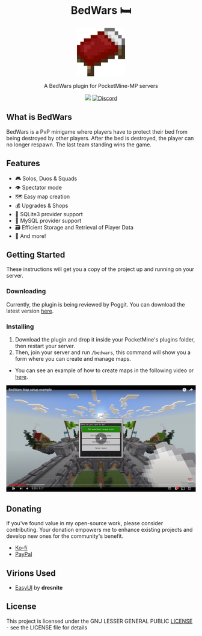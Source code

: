 <div align="center">
  <h1> BedWars 🛏️ </h1>
	<img src="icon.png" loading="eager" width="128" height="128" alt="icon"/>
	<p>A BedWars plugin for PocketMine-MP servers</p>
</div>

<p align="center">
	<a href="https://poggit.pmmp.io/p/BedWars"><img src="https://poggit.pmmp.io/shield.state/BedWars"></a>
	<a href="https://discord.gg/RHw85ZfSsb"><img src="https://img.shields.io/discord/1104339932148924436?color=%2392e5fc&label=discord" alt="Discord" /></a>
</p>

## What is BedWars
BedWars is a PvP minigame where players have to protect their bed from being destroyed by other players. After the bed is destroyed, the player can no longer respawn. The last team standing wins the game.

## Features
- 🎮 Solos, Duos & Squads
- 👁️ Spectator mode
- 🗺️ Easy map creation
- 💰 Upgrades & Shops
- 📂 SQLite3 provider support
- 🐬 MySQL provider support
- 🗃️ Efficient Storage and Retrieval of Player Data
- 🌟 And more!

## Getting Started
These instructions will get you a copy of the project up and running on your server.

### Downloading
Currently, the plugin is being reviewed by Poggit. You can download the latest version [here](https://github.com/Sergittos/BedWars/releases/tag/1.0.5).

### Installing
1. Download the plugin and drop it inside your PocketMine's plugins folder, then restart your server.
2. Then, join your server and run ``/bedwars``, this command will show you a form where you can create and manage maps.

- You can see an example of how to create maps in the following video or [here](https://youtu.be/BdP5b9C4yqA).

[![Video](youtube.png)](https://youtu.be/BdP5b9C4yqA)

## Donating
If you've found value in my open-source work, please consider contributing. Your donation empowers me to enhance existing projects and develop new ones for the community's benefit.

- [Ko-fi](https://ko-fi.com/sergittos)
- [PayPal](https://paypal.me/sergittos)

## Virions Used
- [EasyUI](https://github.com/dresnite/easyui) by **dresnite**

## License
This project is licensed under the GNU LESSER GENERAL PUBLIC [LICENSE](LICENSE) - see the LICENSE file for details
